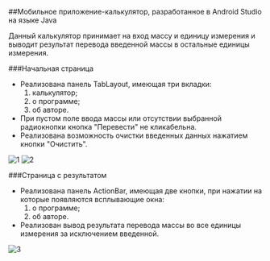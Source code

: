 ##Мобильное приложение-калькулятор, разработанное в Android Studio на языке Java

Данный калькулятор принимает на вход массу и единицу измерения и выводит результат перевода введенной массы в остальные единицы измерения.

###Начальная страница
- Реализована панель TabLayout, имеющая три вкладки:
  1. калькулятор;
  2. о программе;
  3. об авторе.
- При пустом поле ввода массы или отсутствии выбранной радиокнопки кнопка "Перевести" не кликабельна.
- Реализована возможность очистки введенных данных нажатием кнопки "Очистить".

![1](https://github.com/AnastasiaBykasova/calcAndroidApp/assets/107977027/bfa39e53-2adb-43d0-a08b-f5bb78156357)
![2](https://github.com/AnastasiaBykasova/calcAndroidApp/assets/107977027/8271e2f0-a13f-4b1e-a860-61eb7369dc49)

###Страница с результатом
- Реализована панель ActionBar, имеющая две кнопки, при нажатии на которые появляются всплывающие окна:
  1. о программе;
  2. об авторе.
- Реализован вывод результата перевода массы во все единицы измерения за исключением введенной.

![3](https://github.com/AnastasiaBykasova/calcAndroidApp/assets/107977027/dc638831-5f35-462b-8da7-c901ecd4eb91)
